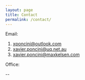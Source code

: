 ```yaml
---
layout: page
title: Contact
permalink: /contact/
---
```


Email:

1. xponcini@outlook.com
1. xavier.poncini@uq.net.au
1. xavier.poncini@maxkelsen.com

Office:

--